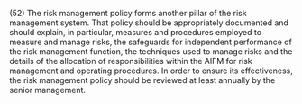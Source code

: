 (52) The risk management policy forms another pillar of the risk management system. That policy should be appropriately documented and should explain, in particular, measures and procedures employed to measure and manage risks, the safeguards for independent performance of the risk management function, the techniques used to manage risks and the details of the allocation of responsibilities within the AIFM for risk management and operating procedures. In order to ensure its effectiveness, the risk management policy should be reviewed at least annually by the senior management.